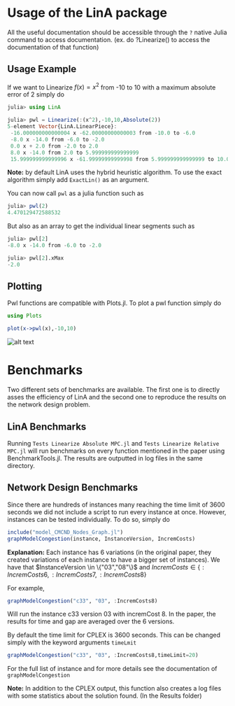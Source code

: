 

# Usage of the LinA package

All the useful documentation should be accessible through the `?` native Julia command to access documentation. (ex. do ?Linearize() to access the documentation of that function)
## Usage Example
If we want to Linearize $f(x) = x^2$ from -10 to 10 with a maximum absolute error of $2$ simply do
```julia
julia> using LinA

julia> pwl = Linearize(:(x^2),-10,10,Absolute(2))
5-element Vector{LinA.LinearPiece}:
 -16.000000000000004 x -62.00000000000003 from -10.0 to -6.0
 -8.0 x -14.0 from -6.0 to -2.0
 0.0 x + 2.0 from -2.0 to 2.0
 8.0 x -14.0 from 2.0 to 5.999999999999999
 15.999999999999996 x -61.99999999999998 from 5.999999999999999 to 10.0

```
**Note:** by default LinA uses the hybrid heuristic algorithm. To use the exact algorithm simply add `ExactLin()` as an argument.

You can now call `pwl` as a julia function such as

```julia
julia> pwl(2)
4.470129472588532
```
But also as an array to get the individual linear segments such as
```julia 
julia> pwl[2]
-8.0 x -14.0 from -6.0 to -2.0

julia> pwl[2].xMax
-2.0
```
## Plotting
Pwl functions are compatible with Plots.jl. To plot a pwl function simply do
```julia
using Plots

plot(x->pwl(x),-10,10)

```
![alt text](https://i.imgur.com/7IHj3qp.png)


# Benchmarks
Two different sets of benchmarks are available. The first one is to directly asses the efficiency of LinA and the second one to reproduce the results on the network design problem.

## LinA Benchmarks
Running `Tests Linearize Absolute MPC.jl` and `Tests Linearize Relative MPC.jl` will run benchmarks on every function mentioned in the paper using BenchmarkTools.jl. The results are outputted in log files in the same directory.

## Network Design Benchmarks
Since there are hundreds of instances many reaching the time limit of 3600 seconds we did not include a script to run every instance at once. However, instances can be tested individually. To do so, simply do

```julia
include("model_CMCND_Nodes_Graph.jl")
graphModelCongestion(instance, InstanceVersion, IncremCosts) 
```
**Explanation:** Each instance has 6 variations (in the original paper, they created variations of each instance to have a bigger set of instances). We have that $InstanceVersion \in \{"03","08"\}$ and $IncremCosts \in \{:IncremCosts6,:IncremCosts7,:IncremCosts8 \}$

For example,
```julia
graphModelCongestion("c33", "03", :IncremCosts8) 
```
Will run the instance c33 version 03 with incremCost 8. In the paper, the results for time and gap are averaged over the 6 versions.

By default the time limit for CPLEX is 3600 seconds. This can be changed simply with the keyword arguments `timeLmit`
```julia
graphModelCongestion("c33", "03", :IncremCosts8,timeLimit=20) 
```
For the full list of instance and for more details see the documentation of `graphModelCongestion`

**Note:** In addition to the CPLEX output, this function also creates a log files with some statistics about the solution found. (In the Results folder)
